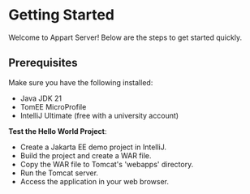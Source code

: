 # Getting Started

Welcome to Appart Server! Below are the steps to get started quickly.

## Prerequisites
Make sure you have the following installed:
- Java JDK 21
- TomEE MicroProfile
- IntelliJ Ultimate (free with a university account)

**Test the Hello World Project**:
   - Create a Jakarta EE demo project in IntelliJ.
   - Build the project and create a WAR file.
   - Copy the WAR file to Tomcat's 'webapps' directory.
   - Run the Tomcat server.
   - Access the application in your web browser.
